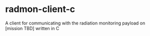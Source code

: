 # radmon-client-c
A client for communicating with the radiation monitoring payload on [mission TBD] written in C
